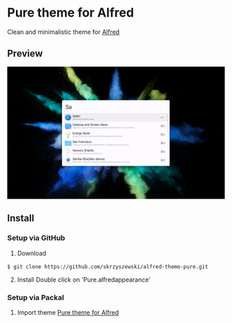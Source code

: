 # Pure theme for Alfred
  
Clean and minimalistic theme for [Alfred](https://www.alfredapp.com/)

## Preview

![Pure theme for Alfred](img/alfred-theme-pure.png "Pure them for Alfred")

## Install

### Setup via GitHub

1. Download
```
$ git clone https://github.com/skrzyszewski/alfred-theme-pure.git
```

2. Install
Double click on 'Pure.alfredappearance'

### Setup via Packal

1. Import theme
[Pure theme for Alfred](http://www.packal.org/theme/pure)